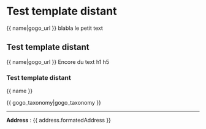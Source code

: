 # Test template distant

{{ name|gogo_url }}
blabla le petit text

## Test template distant

{{ name|gogo_url }}
Encore du text h1 h5

### Test template distant
{{ name }}

{{ gogo_taxonomy|gogo_taxonomy }}

___

**Address** : {{ address.formatedAddress }}